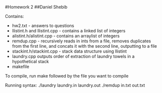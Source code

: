 #Homework 2
##Daniel Shebib

Contains:
* hw2.txt - answers to questions
* llistint.h and llistint.cpp - contains a linked list of integers
* alistint.h/alistint.cpp - contains an arraylist of integers
* remdup.cpp - recursively reads in ints from a file, removes duplicates from the first line, and concats it with the second line, outputting to a file
* stackint.h/stackint.cpp - stack data structure using llistint 
* laundry.cpp outputs order of extraction of laundry towels in a hypothetical stack
* makefile

To compile, run make followed by the file you want to compile

Running syntax:
./laundry laundry.in laundry.out
./remdup in.txt out.txt

